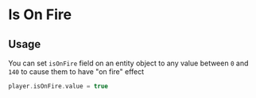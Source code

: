 # Is On Fire

## Usage

You can set `isOnFire` field on an entity object to any value between `0` and `140` to cause them to have "on fire" effect 

```kotlin
player.isOnFire.value = true
```